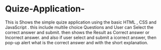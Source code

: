 # Quize-Application-
This is Shows the simple quize application using the basic HTML , CSS and JavaScript  .  this include multile choice Questions and User can Select the correct answer and submit. then shows the Result as Correct answer or Incorrect answer. and also if  user select and submit a icorrect answer, then pop-up alert what is the correct answer and with the short explanation. 
